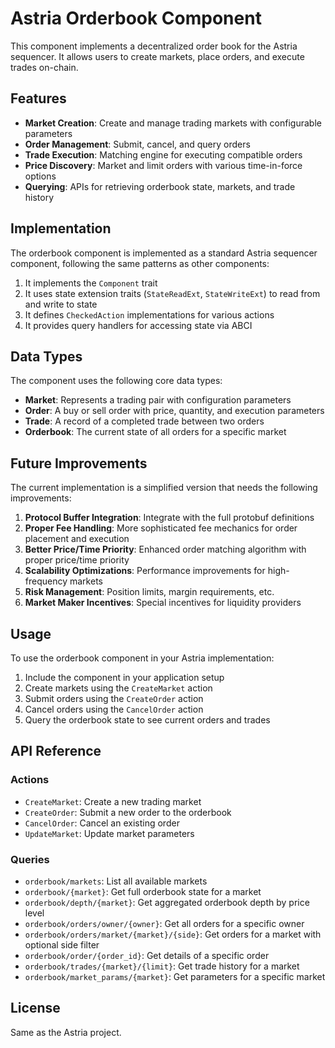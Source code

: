# Astria Orderbook Component

This component implements a decentralized order book for the Astria sequencer. It allows users to create markets, place orders, and execute trades on-chain.

## Features

- **Market Creation**: Create and manage trading markets with configurable parameters
- **Order Management**: Submit, cancel, and query orders
- **Trade Execution**: Matching engine for executing compatible orders
- **Price Discovery**: Market and limit orders with various time-in-force options
- **Querying**: APIs for retrieving orderbook state, markets, and trade history

## Implementation

The orderbook component is implemented as a standard Astria sequencer component, following the same patterns as other components:

1. It implements the `Component` trait
2. It uses state extension traits (`StateReadExt`, `StateWriteExt`) to read from and write to state
3. It defines `CheckedAction` implementations for various actions
4. It provides query handlers for accessing state via ABCI

## Data Types

The component uses the following core data types:

- **Market**: Represents a trading pair with configuration parameters
- **Order**: A buy or sell order with price, quantity, and execution parameters
- **Trade**: A record of a completed trade between two orders
- **Orderbook**: The current state of all orders for a specific market

## Future Improvements

The current implementation is a simplified version that needs the following improvements:

1. **Protocol Buffer Integration**: Integrate with the full protobuf definitions
2. **Proper Fee Handling**: More sophisticated fee mechanics for order placement and execution
3. **Better Price/Time Priority**: Enhanced order matching algorithm with proper price/time priority
4. **Scalability Optimizations**: Performance improvements for high-frequency markets
5. **Risk Management**: Position limits, margin requirements, etc.
6. **Market Maker Incentives**: Special incentives for liquidity providers

## Usage

To use the orderbook component in your Astria implementation:

1. Include the component in your application setup
2. Create markets using the `CreateMarket` action
3. Submit orders using the `CreateOrder` action
4. Cancel orders using the `CancelOrder` action
5. Query the orderbook state to see current orders and trades

## API Reference

### Actions
- `CreateMarket`: Create a new trading market
- `CreateOrder`: Submit a new order to the orderbook
- `CancelOrder`: Cancel an existing order
- `UpdateMarket`: Update market parameters

### Queries
- `orderbook/markets`: List all available markets
- `orderbook/{market}`: Get full orderbook state for a market
- `orderbook/depth/{market}`: Get aggregated orderbook depth by price level
- `orderbook/orders/owner/{owner}`: Get all orders for a specific owner
- `orderbook/orders/market/{market}/{side}`: Get orders for a market with optional side filter
- `orderbook/order/{order_id}`: Get details of a specific order
- `orderbook/trades/{market}/{limit}`: Get trade history for a market
- `orderbook/market_params/{market}`: Get parameters for a specific market

## License

Same as the Astria project.